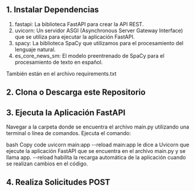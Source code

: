 ## 1. Instalar Dependencias

1. fastapi: La biblioteca FastAPI para crear la API REST.
2. uvicorn: Un servidor ASGI (Asynchronous Server Gateway Interface) que se utiliza para ejecutar la aplicación FastAPI.
3. spacy: La biblioteca SpaCy que utilizamos para el procesamiento del lenguaje natural.
4. es_core_news_sm: El modelo preentrenado de SpaCy para el procesamiento de texto en español.

También están en el archivo requirements.txt

## 2. Clona o Descarga este Repositorio

## 3. Ejecuta la Aplicación FastAPI
Navegar a la carpeta donde se encuentra el archivo main.py utilizando una terminal o línea de comandos. Ejecuta el comando:

bash
Copy code
uvicorn main:app --reload
main:app le dice a Uvicorn que ejecute la aplicación FastAPI que se encuentra en el archivo main.py y se llama app.
--reload habilita la recarga automática de la aplicación cuando se realizan cambios en el código.

## 4. Realiza Solicitudes POST
